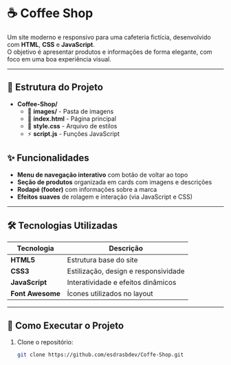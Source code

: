 # ☕ Coffee Shop

Um site moderno e responsivo para uma cafeteria fictícia, desenvolvido com **HTML**, **CSS** e **JavaScript**.  
O objetivo é apresentar produtos e informações de forma elegante, com foco em uma boa experiência visual.

---

## 📁 Estrutura do Projeto

- **Coffee-Shop/**
  - 📁 **images/** - Pasta de imagens
  - 📄 **index.html** - Página principal
  - 🎨 **style.css** - Arquivo de estilos
  - ⚡ **script.js** - Funções JavaScript

## ✨ Funcionalidades

- **Menu de navegação interativo** com botão de voltar ao topo  
- **Seção de produtos** organizada em cards com imagens e descrições  
- **Rodapé (footer)** com informações sobre a marca  
- **Efeitos suaves** de rolagem e interação (via JavaScript e CSS)

---

## 🛠 Tecnologias Utilizadas

| Tecnologia | Descrição |
|-------------|------------|
| **HTML5** | Estrutura base do site |
| **CSS3** | Estilização, design e responsividade |
| **JavaScript** | Interatividade e efeitos dinâmicos |
| **Font Awesome** | Ícones utilizados no layout |

---

## 🚀 Como Executar o Projeto

1. Clone o repositório:
   ```bash
   git clone https://github.com/esdrasbdev/Coffe-Shop.git
